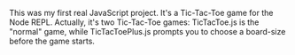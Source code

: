 This was my first real JavaScript project. It's a Tic-Tac-Toe game for the Node REPL. Actually, it's two Tic-Tac-Toe games: TicTacToe.js is the "normal" game, while TicTacToePlus.js prompts you to choose a board-size before the game starts.